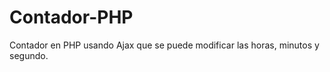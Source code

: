 Contador-PHP
============

Contador en PHP usando Ajax que se puede modificar las horas, minutos y segundo.
